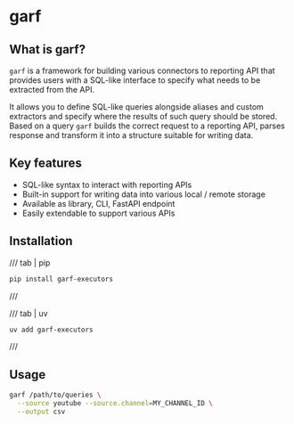 # garf

## What is garf?

`garf` is a framework for building various connectors to reporting API that provides
users with a SQL-like interface to specify what needs to be extracted from the API.

It allows you to define SQL-like queries alongside aliases and custom extractors
and specify where the results of such query should be stored.
Based on a query `garf` builds the correct request to a reporting API, parses response
and transform it into a structure suitable for writing data.

## Key features


* SQL-like syntax to interact with reporting APIs
* Built-in support for writing data into various local / remote storage
* Available as library, CLI, FastAPI endpoint
* Easily extendable to support various APIs


## Installation

/// tab | pip
```bash
pip install garf-executors
```
///

/// tab | uv
```bash
uv add garf-executors
```
///


## Usage

```bash
garf /path/to/queries \
  --source youtube --source.channel=MY_CHANNEL_ID \
  --output csv
```
